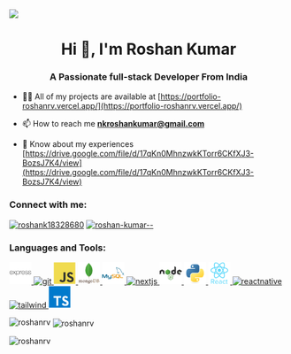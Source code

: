 <img align="center" style="margin:auto" src="https://www.freecodecamp.org/news/content/images/2022/11/hire-full-stack-developers1546507474317-1.gif" />


<h1 align="center">Hi 👋, I'm Roshan Kumar</h1>
<h3 align="center">A Passionate full-stack Developer From India</h3>


- 👨‍💻 All of my projects are available at [https://portfolio-roshanrv.vercel.app/](https://portfolio-roshanrv.vercel.app/)

- 📫 How to reach me <a href="mailto:nkroshankumar@gmail.com"> **nkroshankumar@gmail.com**</a>

- 📄 Know about my experiences [https://drive.google.com/file/d/17qKn0MhnzwkKTorr6CKfXJ3-BozsJ7K4/view](https://drive.google.com/file/d/17qKn0MhnzwkKTorr6CKfXJ3-BozsJ7K4/view)


<h3 align="left">Connect with me:</h3>
<p align="left">
<a href="https://twitter.com/roshank18328680" target="blank"><img align="center" src="https://raw.githubusercontent.com/rahuldkjain/github-profile-readme-generator/master/src/images/icons/Social/twitter.svg" alt="roshank18328680" height="30" width="40" /></a>
<a href="https://linkedin.com/in/roshan-kumar--" target="blank"><img align="center" src="https://raw.githubusercontent.com/rahuldkjain/github-profile-readme-generator/master/src/images/icons/Social/linked-in-alt.svg" alt="roshan-kumar--" height="30" width="40" /></a>
</p>

<h3 align="left">Languages and Tools:</h3>
<p align="left"> <a href="https://expressjs.com" target="_blank" rel="noreferrer"> <img src="https://raw.githubusercontent.com/devicons/devicon/master/icons/express/express-original-wordmark.svg" alt="express" width="40" height="40"/> </a> <a href="https://git-scm.com/" target="_blank" rel="noreferrer"> <img src="https://www.vectorlogo.zone/logos/git-scm/git-scm-icon.svg" alt="git" width="40" height="40"/> </a> <a href="https://developer.mozilla.org/en-US/docs/Web/JavaScript" target="_blank" rel="noreferrer"> <img src="https://raw.githubusercontent.com/devicons/devicon/master/icons/javascript/javascript-original.svg" alt="javascript" width="40" height="40"/> </a> <a href="https://www.mongodb.com/" target="_blank" rel="noreferrer"> <img src="https://raw.githubusercontent.com/devicons/devicon/master/icons/mongodb/mongodb-original-wordmark.svg" alt="mongodb" width="40" height="40"/> </a> <a href="https://www.mysql.com/" target="_blank" rel="noreferrer"> <img src="https://raw.githubusercontent.com/devicons/devicon/master/icons/mysql/mysql-original-wordmark.svg" alt="mysql" width="40" height="40"/> </a> <a href="https://nextjs.org/" target="_blank" rel="noreferrer"> <img src="https://cdn.worldvectorlogo.com/logos/nextjs-2.svg" alt="nextjs" width="40" height="40"/> </a> <a href="https://nodejs.org" target="_blank" rel="noreferrer"> <img src="https://raw.githubusercontent.com/devicons/devicon/master/icons/nodejs/nodejs-original-wordmark.svg" alt="nodejs" width="40" height="40"/> </a> <a href="https://www.python.org" target="_blank" rel="noreferrer"> <img src="https://raw.githubusercontent.com/devicons/devicon/master/icons/python/python-original.svg" alt="python" width="40" height="40"/> </a> <a href="https://reactjs.org/" target="_blank" rel="noreferrer"> <img src="https://raw.githubusercontent.com/devicons/devicon/master/icons/react/react-original-wordmark.svg" alt="react" width="40" height="40"/> </a> <a href="https://reactnative.dev/" target="_blank" rel="noreferrer"> <img src="https://reactnative.dev/img/header_logo.svg" alt="reactnative" width="40" height="40"/> </a> <a href="https://tailwindcss.com/" target="_blank" rel="noreferrer"> <img src="https://www.vectorlogo.zone/logos/tailwindcss/tailwindcss-icon.svg" alt="tailwind" width="40" height="40"/> </a> <a href="https://www.typescriptlang.org/" target="_blank" rel="noreferrer"> <img src="https://raw.githubusercontent.com/devicons/devicon/master/icons/typescript/typescript-original.svg" alt="typescript" width="40" height="40"/> </a> </p>

<p><img align="left" src="https://github-readme-stats.vercel.app/api/top-langs?username=roshanrv&show_icons=true&locale=en&layout=compact" alt="roshanrv" /></p>

<p>&nbsp;<img align="center" src="https://github-readme-stats.vercel.app/api?username=roshanrv&show_icons=true&locale=en" alt="roshanrv" /></p>

<p><img align="center" src="https://github-readme-streak-stats.herokuapp.com/?user=roshanrv&" alt="roshanrv" /></p>
